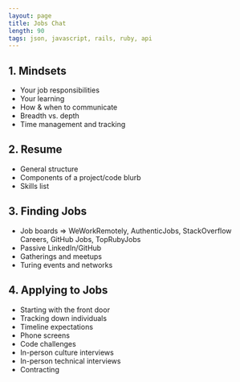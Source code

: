 ```yaml
---
layout: page
title: Jobs Chat
length: 90
tags: json, javascript, rails, ruby, api
---
```


## 1. Mindsets

* Your job responsibilities
* Your learning
* How & when to communicate
* Breadth vs. depth
* Time management and tracking

## 2. Resume

* General structure
* Components of a project/code blurb
* Skills list

## 3. Finding Jobs

* Job boards => WeWorkRemotely, AuthenticJobs, StackOverflow Careers, GitHub Jobs,
TopRubyJobs
* Passive LinkedIn/GitHub
* Gatherings and meetups
* Turing events and networks

## 4. Applying to Jobs

* Starting with the front door
* Tracking down individuals
* Timeline expectations
* Phone screens
* Code challenges
* In-person culture interviews
* In-person technical interviews
* Contracting
